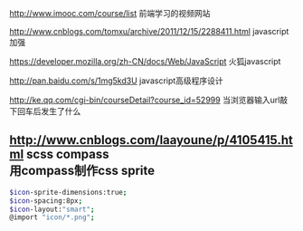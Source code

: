 http://www.imooc.com/course/list  前端学习的视频网站

http://www.cnblogs.com/tomxu/archive/2011/12/15/2288411.html javascript加强

https://developer.mozilla.org/zh-CN/docs/Web/JavaScript 火狐javascript

http://pan.baidu.com/s/1mg5kd3U  javascript高级程序设计

http://ke.qq.com/cgi-bin/courseDetail?course_id=52999 当浏览器输入url敲下回车后发生了什么

http://www.cnblogs.com/laayoune/p/4105415.html scss compass<br>
用compass制作css sprite
-----------------------------------
```sh
$icon-sprite-dimensions:true;
$icon-spacing:8px;
$icon-layout:"smart";
@import "icon/*.png";
```

